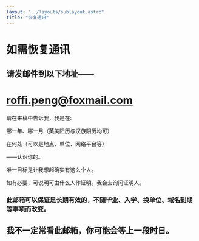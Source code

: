 ```yaml
---
layout: "../layouts/sublayout.astro"
title: "恢复通讯"
---
```


# 如需恢复通讯

## 请发邮件到以下地址——

# roffi.peng@foxmail.com

请在来稿中告诉我，我是在:

哪一年、哪一月（英美阳历与汉族阴历均可）

在何处（可以是地点、单位、网络平台等）

——认识你的。

唯一目标是让我想起确实有这么个人。

如有必要，可说明可由什么人作证明。我会去询问证明人。

### 此邮箱可以保证是长期有效的，不随毕业、入学、换单位、域名到期等事项而改变。

## 我不一定常看此邮箱，你可能会等上一段时日。